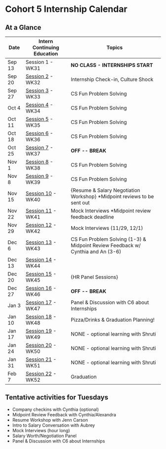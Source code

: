 # Cohort 5 Internship Calendar

## At a Glance

Date    | Intern Continuing Education         | Topics
--------|-------------------------------------|-----------------------------
Sep 13  | Session 1 - WK31 | **NO CLASS - INTERNSHIPS START**
Sep 20  | [Session 2](#session-2) - WK32 | Internship Check-in, Culture Shock
Sep 27  | [Session 3](#session-3) - WK33 | CS Fun Problem Solving
Oct 4   | [Session 4](#session-4) - WK34 | CS Fun Problem Solving
Oct 11  | [Session 5](#session-5) - WK35 |  CS Fun Problem Solving
Oct 18   | [Session 6](#session-6) - WK36 | CS Fun Problem Solving
Oct 25  | [Session 7](#session-7) - WK37 | **OFF -- BREAK**
Nov 1   | [Session 8](#session-8) - WK38 | CS Fun Problem Solving
Nov 8  | [Session 9](#session-9) - WK39 | CS Fun Problem Solving
Nov 15  | [Session 10](#session-10) - WK40 | {Resume & Salary Negotiation Workshop} *Midpoint reviews to be sent out
Nov 22  | [Session 11](#session-11) - WK41 | Mock Interviews *Midpoint review feedback deadline
Nov 29   | [Session 12](#session-12) - WK42 | Mock Interviews (11/29, 12/1)
Dec 6  | [Session 13](#session-13) - WK43 | CS Fun Problem Solving (1-3) & Midpoint Review Feedback w/ Cynthia and An (3-6)
Dec 13  | [Session 14](#session-14) - WK44 | 
Dec 20  | [Session 15](#session-15) - WK45 | {HR Panel Sessions}
Dec 27   | [Session 16](#session-16) - WK46 | **OFF -- BREAK**
Jan 3   | [Session 17](#session-17) - WK47 | Panel & Discussion with C6 about Internships
Jan 10  | [Session 18](#session-18) - WK48 | Pizza/Drinks & Graduation Planning!
Jan 17  | [Session 19](#session-19) - WK49 | NONE - optional learning with Shruti
Jan 24  |  [Session 20](#session-20) - WK50 | NONE - optional learning with Shruti
Jan 31  | [Session 21](#session-21) - WK51 | NONE - optional learning with Shruti
Feb 7   | [Session 22](#session-22) - WK52 | Graduation

## Tentative activities for Tuesdays
- Company checkins with Cynthia (optional)
- Midpoint Review Feedback with Cynthia/Alexandra
- Resume Workshop with Jenn Carson
- Intro to Salary Conversation with Aubrey
- Mock Interviews (hour long)
- Salary Worth/Negotiation Panel
- Panel & Discussion with C6 about Internships

